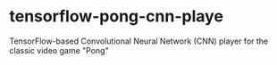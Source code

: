# tensorflow-pong-cnn-playe
TensorFlow-based Convolutional Neural Network (CNN) player for the classic video game "Pong"
